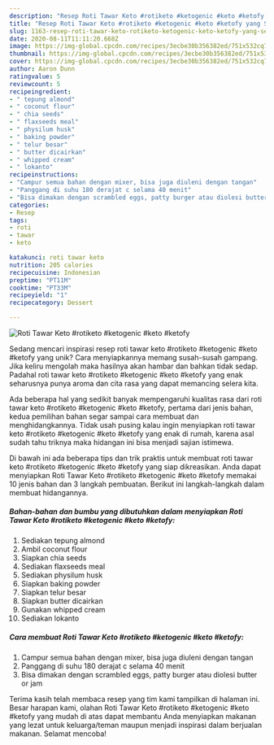 ```yaml
---
description: "Resep Roti Tawar Keto #rotiketo #ketogenic #keto #ketofy yang Sempurna"
title: "Resep Roti Tawar Keto #rotiketo #ketogenic #keto #ketofy yang Sempurna"
slug: 1163-resep-roti-tawar-keto-rotiketo-ketogenic-keto-ketofy-yang-sempurna
date: 2020-08-11T11:11:20.668Z
image: https://img-global.cpcdn.com/recipes/3ecbe30b356382ed/751x532cq70/roti-tawar-keto-rotiketo-ketogenic-keto-ketofy-foto-resep-utama.jpg
thumbnail: https://img-global.cpcdn.com/recipes/3ecbe30b356382ed/751x532cq70/roti-tawar-keto-rotiketo-ketogenic-keto-ketofy-foto-resep-utama.jpg
cover: https://img-global.cpcdn.com/recipes/3ecbe30b356382ed/751x532cq70/roti-tawar-keto-rotiketo-ketogenic-keto-ketofy-foto-resep-utama.jpg
author: Aaron Dunn
ratingvalue: 5
reviewcount: 5
recipeingredient:
- " tepung almond"
- " coconut flour"
- " chia seeds"
- " flaxseeds meal"
- " physilum husk"
- " baking powder"
- " telur besar"
- " butter dicairkan"
- " whipped cream"
- " lokanto"
recipeinstructions:
- "Campur semua bahan dengan mixer, bisa juga diuleni dengan tangan"
- "Panggang di suhu 180 derajat c selama 40 menit"
- "Bisa dimakan dengan scrambled eggs, patty burger atau diolesi butter or jam"
categories:
- Resep
tags:
- roti
- tawar
- keto

katakunci: roti tawar keto 
nutrition: 205 calories
recipecuisine: Indonesian
preptime: "PT11M"
cooktime: "PT33M"
recipeyield: "1"
recipecategory: Dessert

---
```



![Roti Tawar Keto #rotiketo #ketogenic #keto #ketofy](https://img-global.cpcdn.com/recipes/3ecbe30b356382ed/751x532cq70/roti-tawar-keto-rotiketo-ketogenic-keto-ketofy-foto-resep-utama.jpg)

Sedang mencari inspirasi resep roti tawar keto #rotiketo #ketogenic #keto #ketofy yang unik? Cara menyiapkannya memang susah-susah gampang. Jika keliru mengolah maka hasilnya akan hambar dan bahkan tidak sedap. Padahal roti tawar keto #rotiketo #ketogenic #keto #ketofy yang enak seharusnya punya aroma dan cita rasa yang dapat memancing selera kita.



Ada beberapa hal yang sedikit banyak mempengaruhi kualitas rasa dari roti tawar keto #rotiketo #ketogenic #keto #ketofy, pertama dari jenis bahan, kedua pemilihan bahan segar sampai cara membuat dan menghidangkannya. Tidak usah pusing kalau ingin menyiapkan roti tawar keto #rotiketo #ketogenic #keto #ketofy yang enak di rumah, karena asal sudah tahu triknya maka hidangan ini bisa menjadi sajian istimewa.


Di bawah ini ada beberapa tips dan trik praktis untuk membuat roti tawar keto #rotiketo #ketogenic #keto #ketofy yang siap dikreasikan. Anda dapat menyiapkan Roti Tawar Keto #rotiketo #ketogenic #keto #ketofy memakai 10 jenis bahan dan 3 langkah pembuatan. Berikut ini langkah-langkah dalam membuat hidangannya.

<!--inarticleads1-->

##### Bahan-bahan dan bumbu yang dibutuhkan dalam menyiapkan Roti Tawar Keto #rotiketo #ketogenic #keto #ketofy:

1. Sediakan  tepung almond
1. Ambil  coconut flour
1. Siapkan  chia seeds
1. Sediakan  flaxseeds meal
1. Sediakan  physilum husk
1. Siapkan  baking powder
1. Siapkan  telur besar
1. Siapkan  butter dicairkan
1. Gunakan  whipped cream
1. Sediakan  lokanto




<!--inarticleads2-->

##### Cara membuat Roti Tawar Keto #rotiketo #ketogenic #keto #ketofy:

1. Campur semua bahan dengan mixer, bisa juga diuleni dengan tangan
1. Panggang di suhu 180 derajat c selama 40 menit
1. Bisa dimakan dengan scrambled eggs, patty burger atau diolesi butter or jam




Terima kasih telah membaca resep yang tim kami tampilkan di halaman ini. Besar harapan kami, olahan Roti Tawar Keto #rotiketo #ketogenic #keto #ketofy yang mudah di atas dapat membantu Anda menyiapkan makanan yang lezat untuk keluarga/teman maupun menjadi inspirasi dalam berjualan makanan. Selamat mencoba!
